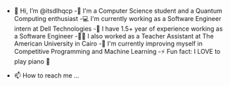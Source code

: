 - 👋 Hi, I’m @itsdlhqcp
-👋 I'm a Computer Science student and a Quantum Computing enthusiast
-💻 I'm currently working as a Software Engineer intern at Dell Technologies
-🔭 I have 1.5+ year of experience working as a Software Engineer
-💁‍♂️ I also worked as a Teacher Assistant at The American University in Cairo
-🌱 I'm currently improving myself in Competitive Programming and Machine Learning
-⚡ Fun fact: I LOVE to play piano 🎹

- 📫 How to reach me ...

<!---
itsdlhqcp/itsdlhqcp is a ✨ special ✨ repository because its `README.md` (this file) appears on your GitHub profile.
You can click the Preview link to take a look at your changes.
--->
